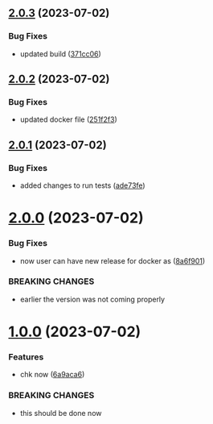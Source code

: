 ## [2.0.3](https://github.com/vishuhanda/nginx-app/compare/v2.0.2...v2.0.3) (2023-07-02)


### Bug Fixes

* updated build ([371cc06](https://github.com/vishuhanda/nginx-app/commit/371cc067e5b4090fd2d5fdd547493745e2292788))



## [2.0.2](https://github.com/vishuhanda/nginx-app/compare/v2.0.1...v2.0.2) (2023-07-02)


### Bug Fixes

* updated docker file ([251f2f3](https://github.com/vishuhanda/nginx-app/commit/251f2f39353575157a5c0ca76be99adab8c27e69))



## [2.0.1](https://github.com/vishuhanda/nginx-app/compare/v2.0.0...v2.0.1) (2023-07-02)


### Bug Fixes

* added changes to run tests ([ade73fe](https://github.com/vishuhanda/nginx-app/commit/ade73fe1e8c529b294ac0c8a3b2e25c97969988d))



# [2.0.0](https://github.com/vishuhanda/nginx-app/compare/v1.0.0...v2.0.0) (2023-07-02)


### Bug Fixes

* now user can have new release for docker as ([8a6f901](https://github.com/vishuhanda/nginx-app/commit/8a6f9019103fb7b7eff5c033db0d8e4aca908279))


### BREAKING CHANGES

* earlier the version was not coming properly



# [1.0.0](https://github.com/vishuhanda/nginx-app/compare/v0.5.0...v1.0.0) (2023-07-02)


### Features

* chk now ([6a9aca6](https://github.com/vishuhanda/nginx-app/commit/6a9aca686e0f495d9047a14fc458db3bbd70bcea))


### BREAKING CHANGES

* this should be done now



